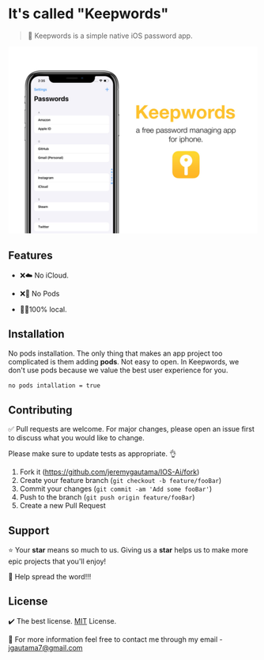 # It's called "Keepwords"
>🔐 Keepwords is a simple native iOS password app.

![](Images/keepwordsPoster.jpg)
 
## Features
- ❌☁️ No iCloud. 

- ❌🌱 No Pods

- 👨‍💻100% local.

## Installation
No pods installation. The only thing that makes an app project too complicated is them adding **pods**. Not easy to open. In Keepwords, we don't use pods because we value the best user experience for you. 
```bash
no pods intallation = true
```

## Contributing
✅ Pull requests are welcome. For major changes, please open an issue first to discuss what you would like to change.

Please make sure to update tests as appropriate. 👌

1. Fork it (<https://github.com/jeremygautama/IOS-Ai/fork>)
2. Create your feature branch (`git checkout -b feature/fooBar`)
3. Commit your changes (`git commit -am 'Add some fooBar'`)
4. Push to the branch (`git push origin feature/fooBar`)
5. Create a new Pull Request

## Support
⭐️ Your **star** means so much to us. Giving us a **star** helps us to make more epic projects that you'll enjoy!

📢 Help spread the word!!!

## License
✔️ The best license. [MIT](https://github.com/jeremygautama/ios-password-app/blob/master/LICENSE.md) License.

👤 For more information feel free to contact me through my email - jgautama7@gmail.com
